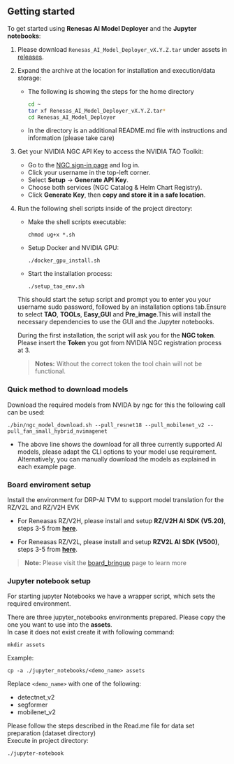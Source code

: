 ## Getting started

To get started using **Renesas AI Model Deployer** and the **Jupyter notebooks**:

1. Please download `Renesas_AI_Model_Deployer_vX.Y.Z.tar` under assets in [releases](https://github.com/renesas/Renesas-Nvidia-TAO-Integration/releases/latest).

2. Expand the archive at the location for installation and execution/data storage:
    - The following is showing the steps for the home directory
        ```sh
        cd ~
        tar xf Renesas_AI_Model_Deployer_vX.Y.Z.tar*
        cd Renesas_AI_Model_Deployer  
        ```
    - In the directory is an additional README.md file with instructions and information (please take care)

4. Get your NVIDIA NGC API Key to access the NVIDIA TAO Toolkit:
    - Go to the [NGC sign-in page](https://ngc.nvidia.com/signin) and log in.
    - Click your username in the top-left corner.
    - Select **Setup** → **Generate API Key**.
    - Choose both services (NGC Catalog & Helm Chart Registry).
    - Click **Generate Key**, then **copy and store it in a safe location**.


5. Run the following shell scripts inside of the project directory:

    - Make the shell scripts executable: 
        ```
        chmod ug+x *.sh
        ```  
    - Setup Docker and NVIDIA GPU:
        ```
        ./docker_gpu_install.sh
        ```

    - Start the installation process: 
        ```
        ./setup_tao_env.sh
         ```  


    This should start the setup script and prompt you to enter you your username sudo password, followed by an installation options tab.Ensure to select **TAO**, **TOOLs**, **Easy_GUI** and **Pre_image**.This will install the necessary dependencies to use the GUI and the Jupyter notebooks.  
  
    During the first installation, the script will ask you for the  **NGC token**.  
    Please insert the **Token** you got from NVIDIA NGC registration process at 3.
    > **Notes:** Without the correct token the tool chain will not be functional.
  
### Quick method to download models

Download the required models from NVIDA by ngc for this the following call can be used:
     
   ```
   ./bin/ngc_model_download.sh --pull_resnet18 --pull_mobilenet_v2 --pull_fan_small_hybrid_nvimagenet 
   ```
   
   - The above line shows the download for all three currently supported AI models, please adapt the  CLI options to your model use requirement. Alternatively, you can manually download the models as explained in each example page.


### Board enviroment setup
Install the environment for DRP-AI TVM to support model translation for the RZ/V2L and RZ/V2H EVK
  
-   For Reneasas RZ/V2H, please install and setup **RZ/V2H AI SDK (V5.20)**, steps 3-5 from **[here](https://renesas-rz.github.io/rzv_ai_sdk/latest/getting_started.html#step3)**.

-   For Reneasas RZ/V2L, please install and setup **RZV2L AI SDK (V500)**,  steps 3-5 from **[here](https://renesas-rz.github.io/rzv_ai_sdk/latest/getting_started.html#step3)**.

> **Note:** Please visit the [board_bringup](../board_bringup/) page to learn more
  

### Jupyter notebook setup

For starting jupyter Notebooks we have a wrapper script, which sets the required environment.  
  
There are three jupyter_notebooks environments prepared. Please copy the one you want to use into the **assets**.  
In case it does not exist create it with following command:
```
mkdir assets 
```

Example:
```
cp -a ./jupyter_notebooks/<demo_name> assets
```   
Replace `<demo_name>` with one of the following:
- detectnet_v2
- segformer
- mobilenet_v2

Please follow the steps described in the Read.me file for data set preparation (dataset directory)  
Execute in project directory:  
```
./jupyter-notebook 
```  



